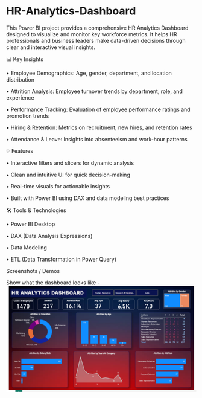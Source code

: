 # HR-Analytics-Dashboard
This Power BI project provides a comprehensive HR Analytics Dashboard designed to visualize and monitor key workforce metrics. It helps HR professionals and business leaders make data-driven decisions through clear and interactive visual insights.

📊 Key Insights

•	Employee Demographics: Age, gender, department, and location distribution

•	Attrition Analysis: Employee turnover trends by department, role, and experience

•	Performance Tracking: Evaluation of employee performance ratings and promotion trends

•	Hiring & Retention: Metrics on recruitment, new hires, and retention rates

•	Attendance & Leave: Insights into absenteeism and work-hour patterns


💡 Features

•	Interactive filters and slicers for dynamic analysis

•	Clean and intuitive UI for quick decision-making

•	Real-time visuals for actionable insights

•	Built with Power BI using DAX and data modeling best practices


🛠️ Tools & Technologies

•	Power BI Desktop

•	DAX (Data Analysis Expressions)

•	Data Modeling

•	ETL (Data Transformation in Power Query)

Screenshots / Demos

Show what the dashboard looks like - ![Alt text](https://github.com/Shivamkumar026/HR-Analytics-Dashboard/blob/master/snapshot%20of%20HR%20dashboard.png)
